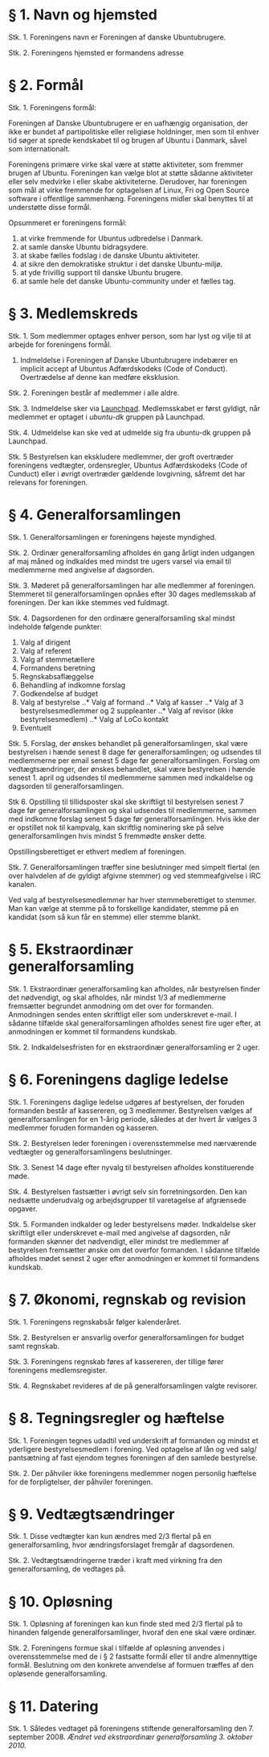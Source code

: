 # § 1. Navn og hjemsted

Stk. 1. Foreningens navn er Foreningen af danske Ubuntubrugere.

Stk. 2. Foreningens hjemsted er formandens adresse

# § 2. Formål

Stk. 1. Foreningens formål:

Foreningen af Danske Ubuntubrugere er en uafhængig organisation, der ikke er bundet af partipolitiske eller religiøse holdninger, men som til enhver tid søger at sprede kendskabet til og brugen af Ubuntu i Danmark, såvel som internationalt.

Foreningens primære virke skal være at støtte aktiviteter, som fremmer brugen af Ubuntu. Foreningen kan vælge blot at støtte sådanne aktiviteter eller selv medvirke i eller skabe aktiviteterne. Derudover, har foreningen som mål at virke fremmende for optagelsen af Linux, Fri og Open Source software i offentlige sammenhæng. Foreningens midler skal benyttes til at understøtte disse formål.

Opsummeret er foreningens formål:

1. at virke fremmende for Ubuntus udbredelse i Danmark.
2. at samle danske Ubuntu bidragsydere.
3. at skabe fælles fodslag i de danske Ubuntu aktiviteter.
4. at sikre den demokratiske struktur i det danske Ubuntu-miljø.
5. at yde frivillig support til danske Ubuntu brugere.
6. at samle hele det danske Ubuntu-community under et fælles tag.
 

# § 3. Medlemskreds

Stk. 1. Som medlemmer optages enhver person, som har lyst og vilje til at arbejde for foreningens formål.

1. Indmeldelse i Foreningen af Danske Ubuntubrugere indebærer en implicit accept af Ubuntus Adfærdskodeks (Code of Conduct). Overtrædelse af denne kan medføre eksklusion.

Stk. 2. Foreningen består af medlemmer i alle aldre.

Stk. 3. Indmeldelse sker via [Launchpad](https://launchpad.net/~ubuntu-dk). Medlemsskabet er først gyldigt, når medlemmet er optaget i *ubuntu-dk* gruppen på Launchpad.

Stk. 4. Udmeldelse kan ske ved at udmelde sig fra ubuntu-dk gruppen på Launchpad.

Stk. 5 Bestyrelsen kan ekskludere medlemmer, der groft overtræder foreningens vedtægter, ordensregler, Ubuntus Adfærdskodeks (Code of Cunduct) eller i øvrigt overtræder gældende lovgivning, såfremt det har relevans for foreningen.


# § 4. Generalforsamlingen

Stk. 1. Generalforsamlingen er foreningens højeste myndighed.

Stk. 2. Ordinær generalforsamling afholdes én gang årligt inden udgangen af maj måned og indkaldes med mindst tre ugers varsel via email til medlemmerne med angivelse af dagsorden.

Stk. 3. Møderet på generalforsamlingen har alle medlemmer af foreningen. Stemmeret til generalforsamlingen opnåes efter 30 dages medlemsskab af foreningen. Der kan ikke stemmes ved fuldmagt.

Stk. 4. Dagsordenen for den ordinære generalforsamling skal mindst indeholde følgende punkter:

1. Valg af dirigent
2. Valg af referent
3. Valg af stemmetællere
4. Formandens beretning
5. Regnskabsaflæggelse
6. Behandling af indkomne forslag
7. Godkendelse af budget
8. Valg af bestyrelse
..* Valg af formand
..* Valg af kasser
..* Valg af 3 bestyrelsesmedlemmer og 2 suppleanter
..* Valg af revisor (ikke bestyrelsesmedlem)
..* Valg af LoCo kontakt
9. Eventuelt

Stk. 5. Forslag, der ønskes behandlet på generalforsamlingen, skal være bestyrelsen i hænde senest 8 dage før generalforsamlingen; og udsendes til medlemmerne per email senest 5 dage før generalforsamlingen. Forslag om vedtægtsændringer, der ønskes behandlet, skal være bestyrelsen i hænde senest 1. april og udsendes til medlemmerne sammen med indkaldelse og dagsorden til generalforsamlingen.

Stk 6. Opstilling til tillidsposter skal ske skriftligt til bestyrelsen senest 7 dage før generalforsamlingen og skal udsendes til medlemmerne, sammen med indkomne forslag senest 5 dage før generalforsamlingen. Hvis ikke der er opstillet nok til kampvalg, kan skriftlig nominering ske på selve generalforsamlingen hvis mindst 5 fremmødte ønsker dette.

Opstillingsberettiget er ethvert medlem af foreningen.

Stk. 7. Generalforsamlingen træffer sine beslutninger med simpelt flertal (en over halvdelen af de gyldigt afgivne stemmer) og ved stemmeafgivelse i IRC kanalen.

Ved valg af bestyrelsesmedlemmer har hver stemmeberettiget to stemmer. Man kan vælge at stemme på to forskellige kandidater, stemme på en kandidat (som så kun får en stemme) eller stemme blankt.

 

# § 5. Ekstraordinær generalforsamling

Stk. 1. Ekstraordinær generalforsamling kan afholdes, når bestyrelsen finder det nødvendigt, og skal afholdes, når mindst 1/3 af medlemmerne fremsætter begrundet anmodning om det over for formanden. Anmodningen sendes enten skriftligt eller som underskrevet e-mail. I sådanne tilfælde skal generalforsamlingen afholdes senest fire uger efter, at anmodningen er kommet til formandens kundskab.

Stk. 2. Indkaldelsesfristen for en ekstraordinær generalforsamling er 2 uger.

 

# § 6. Foreningens daglige ledelse

Stk. 1. Foreningens daglige ledelse udgøres af bestyrelsen, der foruden formanden består af kassereren, og 3 medlemmer. Bestyrelsen vælges af generalforsamlingen for en 1-årig periode, således at der hvert år vælges 3 medlemmer foruden formanden og kasseren.

Stk. 2. Bestyrelsen leder foreningen i overensstemmelse med nærværende vedtægter og generalforsamlingens beslutninger.

Stk. 3. Senest 14 dage efter nyvalg til bestyrelsen afholdes konstituerende møde.

Stk. 4. Bestyrelsen fastsætter i øvrigt selv sin forretningsorden. Den kan nedsætte underudvalg og arbejdsgrupper til varetagelse af afgrænsede opgaver.

Stk. 5. Formanden indkalder og leder bestyrelsens møder. Indkaldelse sker skriftligt eller underskrevet e-mail med angivelse af dagsorden, når formanden skønner det nødvendigt, eller mindst tre medlemmer af bestyrelsen fremsætter ønske om det overfor formanden. I sådanne tilfælde afholdes mødet senest 2 uger efter anmodningen er kommet til formandens kundskab.

 

# § 7. Økonomi, regnskab og revision

Stk. 1. Foreningens regnskabsår følger kalenderåret.

Stk. 2. Bestyrelsen er ansvarlig overfor generalforsamlingen for budget samt regnskab.

Stk. 3. Foreningens regnskab føres af kassereren, der tillige fører foreningens medlemsregister.

Stk. 4. Regnskabet revideres af de på generalforsamlingen valgte revisorer.

 

# § 8. Tegningsregler og hæftelse

Stk. 1. Foreningen tegnes udadtil ved underskrift af formanden og mindst et yderligere bestyrelsesmedlem i forening. Ved optagelse af lån og ved salg/ pantsætning af fast ejendom tegnes foreningen af den samlede bestyrelse.

Stk. 2. Der påhviler ikke foreningens medlemmer nogen personlig hæftelse for de forpligtelser, der påhviler foreningen.

 

# § 9. Vedtægtsændringer

Stk. 1. Disse vedtægter kan kun ændres med 2/3 flertal på en generalforsamling, hvor ændringsforslaget fremgår af dagsordenen.

Stk. 2. Vedtægtsændringerne træder i kraft med virkning fra den generalforsamling, de vedtages på.

 

# § 10. Opløsning

Stk. 1. Opløsning af foreningen kan kun finde sted med 2/3 flertal på to hinanden følgende generalforsamlinger, hvoraf den ene skal være ordinær.

Stk. 2. Foreningens formue skal i tilfælde af opløsning anvendes i overensstemmelse med de i § 2 fastsatte formål eller til andre almennyttige formål. Beslutning om den konkrete anvendelse af formuen træffes af den opløsende generalforsamling.

 

# § 11. Datering

Stk. 1. Således vedtaget på foreningens stiftende generalforsamling den 7. september 2008.
*Ændret ved ekstraordinær generalforsamling 3. oktober 2010.*

